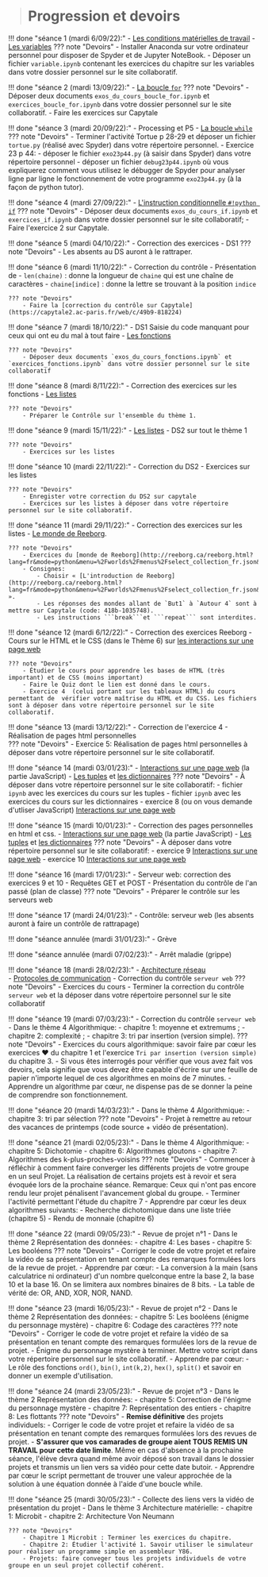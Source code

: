 ># Progression et devoirs

!!! done "séance 1 (mardi 6/09/22):"
    - [Les conditions matérielles de travail](T7_Divers/1_Conseils_generaux/cours.md)
    - [Les variables](T1_Les_bases_de_Python/Chapitre_1:_Variables/cours.md)
    ??? note "Devoirs"
        - Installer Anaconda sur votre ordinateur personnel pour disposer de Spyder et de Jupyter NoteBook.
        - Déposer un fichier `variable.ipynb` contenant les exercices du chapitre sur les variables dans votre dossier personnel sur le site collaboratif.
        
!!! done "séance 2 (mardi 13/09/22):"
    - [La boucle `for`](T1_Les_bases_de_Python/Chapitre_2:_La_boucle_for/cours.md)
    ??? note "Devoirs"
        - Déposer deux documents `exos_du_cours_boucle_for.ipynb` et `exercices_boucle_for.ipynb` dans votre dossier personnel sur le site collaboratif.
        - Faire les exercices sur Capytale 

!!! done "séance 3 (mardi 20/09/22):"
    - Processing et P5 
    - [La boucle `while`](T1_Les_bases_de_Python/Chapitre_3:_La_boucle_while/cours.md)
    ??? note "Devoirs"
        - Terminer l'activité Tortue p 28-29 et déposer un fichier `tortue.py` (réalisé avec Spyder) dans votre répertoire personnel.
        - Exercice 23 p 44:
            - déposer le fichier `exo23p44.py` (à saisir dans Spyder) dans votre répertoire personnel
            - déposer un fichier `debug23p44.ipynb` où vous expliquerez comment vous utilisez le débugger de Spyder pour analyser ligne par ligne le fonctionnement de votre programme `exo23p44.py` (à la façon de python tutor).

!!! done "séance 4 (mardi 27/09/22):"
    -  [L'instruction conditionnelle ```#!python if```](T1_Les_bases_de_Python/Chapitre_4:_L'instruction_conditionnelle_if/cours.md)
    ??? note "Devoirs"
        - Déposer deux documents `exos_du_cours_if.ipynb` et `exercices_if.ipynb` dans votre dossier personnel sur le site collaboratif;
        - Faire l'exercice 2 sur Capytale.
  
!!! done "séance 5 (mardi 04/10/22):"
    - Correction des exercices
    - DS1
    ??? note "Devoirs"
        - Les absents au DS auront à le rattraper.
  
!!! done "séance 6 (mardi 11/10/22):"
    - Correction du contrôle
    - Présentation de
        - `len(chaine)` : donne la longueur de `chaine` qui est une chaîne de caractères
        - `chaine[indice]` : donne la lettre se trouvant à la position `indice`
    
    ??? note "Devoirs"
        - Faire la [correction du contrôle sur Capytale](https://capytale2.ac-paris.fr/web/c/49b9-818224) 
  
!!! done "séance 7 (mardi 18/10/22):"
    - DS1 Saisie du code manquant pour ceux qui ont eu du mal à tout faire
    - [Les fonctions](T1_Les_bases_de_Python/Chapitre_5:_Les_fonctions/cours.md)

    ??? note "Devoirs"
        - Déposer deux documents `exos_du_cours_fonctions.ipynb` et `exercices_fonctions.ipynb` dans votre dossier personnel sur le site collaboratif
  
!!! done "séance 8 (mardi 8/11/22):"
    - Correction des exercices sur les fonctions
    - [Les listes](T2_Representation_des_donnees/Chapitre_1:_Listes/cours/)

    ??? note "Devoirs"
        - Préparer le Contrôle sur l'ensemble du thème 1.

!!! done "séance 9 (mardi 15/11/22):"
    - [Les listes](T2_Representation_des_donnees/Chapitre_1:_Listes/cours/)
    - DS2 sur tout le thème 1

    ??? note "Devoirs"
        - Exercices sur les listes

!!! done "séance 10 (mardi 22/11/22):"
    - Correction du DS2
    - Exercices sur les listes
    
    ??? note "Devoirs"
        - Enregister votre correction du DS2 sur capytale
        - Exercices sur les listes à déposer dans votre répertoire personnel sur le site collaboratif.

!!! done "séance 11 (mardi 29/11/22):"
    - Correction des exercices sur les listes
    - [Le monde de Reeborg](http://reeborg.ca/reeborg.html?lang=fr&mode=python&menu=%2Fworlds%2Fmenus%2Fselect_collection_fr.json&name=Autres%20mondes&url=%2Fworlds%2Fmenus%2Fselect_collection_fr.json). 
    
    ??? note "Devoirs"
        - Exercices du [monde de Reeborg](http://reeborg.ca/reeborg.html?lang=fr&mode=python&menu=%2Fworlds%2Fmenus%2Fselect_collection_fr.json&name=Autres%20mondes&url=%2Fworlds%2Fmenus%2Fselect_collection_fr.json). 
        - Consignes:
            - Choisir « [L'introduction de Reeborg](http://reeborg.ca/reeborg.html?lang=fr&mode=python&menu=%2Fworlds%2Fmenus%2Fselect_collection_fr.json&name=Autres%20mondes&url=%2Fworlds%2Fmenus%2Fselect_collection_fr.json#) ».
            - Les réponses des mondes allant de `But1` à `Autour 4` sont à mettre sur Capytale (code: 418b-1035748).
            - Les instructions ```break```et ```repeat``` sont interdites.

!!! done "séance 12 (mardi 6/12/22):"
    - Correction des exercices Reeborg
    - Cours sur le HTML et le CSS (dans le Thème 6) sur [les interactions sur une page web](./T6_IHM_Web/Chapitre_1:_Interactions_page_web/cours/) 
    
    ??? note "Devoirs"
        - Étudier le cours pour apprendre les bases de HTML (très important) et de CSS (moins important)
        - Faire le Quiz dont le lien est donné dans le cours.
        - Exercice 4  (celui portant sur les tableaux HTML) du cours permettant de  vérifier votre maîtrise du HTML et du CSS. Les fichiers sont à déposer dans votre répertoire personnel sur le site collaboratif.

!!! done "séance 13 (mardi 13/12/22):"
    - Correction de l'exercice 4
    - Réalisation de pages html personnelles    
    ??? note "Devoirs"
        - Exercice 5: Réalisation de pages html personnelles à déposer dans votre répertoire personnel sur le site collaboratif.

!!! done "séance 14 (mardi 03/01/23):"
    -  [Interactions sur une page web](./T6_IHM_Web/Chapitre_1:_Interactions_page_web/cours/) (la partie JavaScript)
    - [Les tuples](./T2_Representation_des_donnees/Chapitre_2:_Tuples/cours/) et [les dictionnaires](./T2_Representation_des_donnees/Chapitre_3:_Dictionnaires/cours/)
    ??? note "Devoirs"
        - À déposer dans votre répertoire personnel sur le site collaboratif:
            - fichier `ipynb` avec les exercices du cours sur les tuples 
            - fichier `ipynb` avec les exercices du cours sur les dictionnaires
            - exercice 8 (ou on vous demande d'utliser JavaScript) [Interactions sur une page web](./T6_IHM_Web/Chapitre_1:_Interactions_page_web/cours/)
    
!!! done "séance 15 (mardi 10/01/23):"
    - Correction des pages personnelles en html et css.
    -  [Interactions sur une page web](../T6_IHM_Web/Chapitre_1:_Interactions_page_web/cours/) (la partie JavaScript)
    - [Les tuples](../T2_Representation_des_donnees/Chapitre_2:_Tuples/cours/) et [les dictionnaires](../T2_Representation_des_donnees/Chapitre_3:_Dictionnaires/cours/)
    ??? note "Devoirs"
        - À déposer dans votre répertoire personnel sur le site collaboratif:
            - exercice 9 [Interactions sur une page web](../T6_IHM_Web/Chapitre_1:_Interactions_page_web/cours/)
            - exercice 10 [Interactions sur une page web](../T6_IHM_Web/Chapitre_1:_Interactions_page_web/cours/)
    
    
!!! done "séance 16 (mardi 17/01/23):"
    - Serveur web: correction des exercices 9 et 10
    - Requêtes GET et POST
    - Présentation du contrôle de l'an passé (plan de classe)
    ??? note "Devoirs"
        - Préparer le contrôle sur les serveurs web
    
!!! done "séance 17 (mardi 24/01/23):"
    - Contrôle: serveur web (les absents auront à faire un contrôle de rattrapage)

!!! done "séance annulée (mardi 31/01/23):"
    - Grève
    
!!! done "séance annulée (mardi 07/02/23):"
    - Arrêt maladie (grippe)
    
!!! done "séance 18 (mardi 28/02/23):"
    - [Architecture réseau](./T3_Architecture_materielle/Chapitre_3:_Architecture_reseau/cours/)                 
    - [Protocoles de communication](./T3_Architecture_materielle/Chapitre_4:_Protocoles_de_communication/cours/) 
    - Correction du contrôle `serveur web`
    ??? note "Devoirs"
        - Exercices du cours
        - Terminer la correction du contrôle `serveur web` et la déposer dans votre répertoire personnel sur le site collaboratif

!!! done "séance 19 (mardi 07/03/23):"
    - Correction du contrôle `serveur web`
    - Dans le thème 4 Algorithmique:
        - chapitre 1: moyenne et extremums ;
        - chapitre 2: complexité ;
        - chapitre 3: tri par insertion (version simple).
    ??? note "Devoirs"
        - Exercices du cours algorithmique: savoir faire par cœur les exercices ❤️ du chapitre 1 et l'exercice `Tri par insertion (version simple)` du chapitre 3. 
        - Si vous êtes interrogés pour vérifier que vous avez fait vos devoirs, cela signifie que vous devez être capable d'écrire sur une feuille de papier n'importe lequel de ces algorithmes en moins de 7 minutes.
        - Apprendre un algorithme par cœur, ne dispense pas de se donner la peine de comprendre son fonctionnement.

!!! done "séance 20 (mardi 14/03/23):"
    - Dans le thème 4 Algorithmique:
        - chapitre 3: tri par sélection
    ??? note "Devoirs"
        - Projet à remettre au retour des vacances de printemps (code source + vidéo de présentation). 

!!! done "séance 21 (mardi 02/05/23):"
    - Dans le thème 4 Algorithmique:
        - chapitre 5: Dichotomie
        - chapitre 6: Algorithmes gloutons
        - chapitre 7: Algorithmes des k-plus-proches-voisins
    ??? note "Devoirs"
        - Commencer à réfléchir à comment faire converger les différents projets de votre groupe en un seul Projet. La réalisation de certains projets est à revoir et sera évoquée lors de la prochaine séance. Remarque: Ceux qui n'ont pas encore rendu leur projet pénalisent l'avancement global du groupe.
        - Terminer l'activité permettant l'étude du chapitre 7
        - Apprendre par cœur les deux algorithmes suivants:
            - Recherche dichotomique dans une liste triée (chapitre 5)
            - Rendu de monnaie (chapitre 6)

!!! done "séance 22 (mardi 09/05/23):"
    - Revue de projet n°1
    - Dans le thème 2 Représentation des données:
        - chapitre 4: Les bases
        - chapitre 5: Les booléens
    ??? note "Devoirs"
        - Corriger le code de votre projet et refaire la vidéo de sa présentation en tenant compte des remarques formulées lors de la revue de projet.
        - Apprendre par cœur:
            - La conversion à la main (sans calculatrice ni ordinateur) d'un nombre quelconque entre la base 2, la base 10 et la base 16. On se limitera aux nombres binaires de 8 bits.
            - La table de vérité de: OR, AND, XOR, NOR, NAND.

!!! done "séance 23 (mardi 16/05/23):"
    - Revue de projet n°2
    - Dans le thème 2 Représentation des données:
        - chapitre 5: Les booléens (énigme du personnage mystère)
        - chapitre 6: Codage des caractères
    ??? note "Devoirs"
        - Corriger le code de votre projet et refaire la vidéo de sa présentation en tenant compte des remarques formulées lors de la revue de projet.
        - Énigme du personnage mystère à terminer. Mettre votre script dans votre répertoire personnel sur le site collaboratif. 
        - Apprendre par cœur:
            - Le rôle des fonctions `ord()`, `bin()`, `int(k,2)`, `hex()`, `split()` et savoir en donner un exemple d'utilisation.

!!! done "séance 24 (mardi 23/05/23):"
    - Revue de projet n°3
    - Dans le thème 2 Représentation des données:
        - chapitre 5: Correction de l'énigme du personnage mystère
        - chapitre 7: Représentation des entiers
        - chapitre 8: Les flottants
    ??? note "Devoirs"
        - **Remise définitive** des projets individuels: 
            - Corriger le code de votre projet et refaire la vidéo de sa présentation en tenant compte des remarques formulées lors des revues de projet. 
            - **S'assurer que vos camarades de groupe aient TOUS REMIS UN TRAVAIL pour cette date limite**. Même en cas d'absence à la prochaine séance, l'élève devra quand même avoir déposé son travail dans le dossier projets et transmis un lien vers sa vidéo pour cette date butoir.
        - Apprendre par cœur le script permettant de trouver une valeur approchée de la solution à une équation donnée à l'aide d'une boucle while.

!!! done "séance 25 (mardi 30/05/23):"
    - Collecte des liens vers la vidéo de présentation du projet
    - Dans le thème 3 Architecture matérielle:
        - chapitre 1: Microbit
        - chapitre 2: Architecture Von Neumann

    ??? note "Devoirs"
        - Chapitre 1 Microbit : Terminer les exercices du chapitre.
        - Chapitre 2: Étudier l'activité 1. Savoir utiliser le simulateur pour réaliser un programme simple en assembleur Y86.
        - Projets: faire conveger tous les projets individuels de votre groupe en un seul projet collectif cohérent. 




